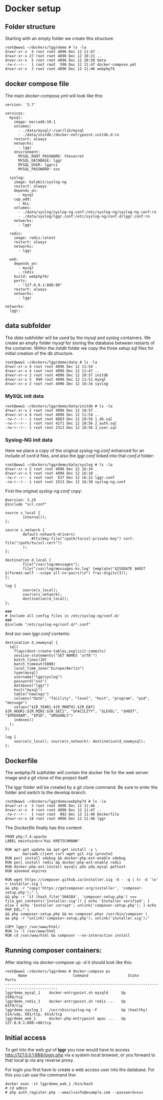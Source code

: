 # Docker setup

## Folder structure

Starting with an empty folder we create this structure:

    root@www1 ~/dockers/lggrdemo # ls -la
    drwxr-xr-x  4 root root 4096 Dec 12 11:47 .
    drwxr-xr-x 27 root root 4096 Dec 12 10:21 ..
    drwxr-xr-x  5 root root 4096 Dec 12 10:58 data
    -rw-r--r--  1 root root  598 Dec 12 11:47 docker-compose.yml
    drwxr-xr-x  3 root root 4096 Dec 12 11:46 webphp74


## docker compose file

The main *docker-compose.yml* will look like this:

    version: '3.7'
    
    services:
      mysql:
        image: mariadb:10.1
        volumes:
          - ./data/mysql/:/var/lib/mysql
          - ./data/initdb:/docker-entrypoint-initdb.d:ro
        restart: always
        networks:
          - lggr
        environment:
          MYSQL_ROOT_PASSWORD: thesecret
          MYSQL_DATABASE: lggr
          MYSQL_USER: lggrci
          MYSQL_PASSWORD: xxx
    
      syslog:
        image: balabit/syslog-ng
        restart: always
        depends_on:
          - mysql
        cap_add:
          - ALL
        volumes:
          - ./data/syslog/syslog-ng.conf:/etc/syslog-ng/syslog-ng.conf:ro
          - ./data/syslog/lggr.conf:/etc/syslog-ng/conf.d/lggr.conf:ro
        networks:
          - lggr
    
      redis:
        image: redis:latest
        restart: always
        networks:
          - lggr
    
      web:
        depends_on:
          - mysql
          - redis
        build: webphp74/
        ports:
          - "127.0.0.1:888:80"
        restart: always
        networks:
          - lggr
    
    networks:
      lggr:

## data subfolder

The *data* subfolder will be used by the mysql and syslog containers.
We create an empty folder *mysql* for storing the database between restarts of the container.
Within the *initdb* folder we copy the three setup sql files for initial creation of the db structure.

    root@www1 ~/dockers/lggrdemo/data # ls -la     
    drwxr-xr-x 4 root root 4096 Dec 12 11:54 .     
    drwxr-xr-x 4 root root 4096 Dec 12 11:47 ..    
    drwxr-xr-x 2 root root 4096 Dec 12 10:57 initdb
    drwxr-xr-x 5  999 root 4096 Dec 12 11:51 mysql
    drwxr-xr-x 2 root root 4096 Dec 12 16:34 syslog

### MySQL init data

    root@www1 ~/dockers/lggrdemo/data/initdb # ls -la  
    drwxr-xr-x 2 root root 4096 Dec 12 10:57 .         
    drwxr-xr-x 4 root root 4096 Dec 12 11:54 ..        
    -rw-r--r-- 1 root root 8803 Dec 12 10:56 1_db.sql  
    -rw-r--r-- 1 root root 4271 Dec 12 10:56 2_auth.sql
    -rw-r--r-- 1 root root 2313 Dec 12 10:56 3_user.sql

### Syslog-NG init data

Here we place a copy of the original *syslog-ng.conf* enhanced for an include of conf.d files,
and also the *lggr.conf* linked into that *conf.d* folder:

    root@www1 ~/dockers/lggrdemo/data/syslog # ls -la
    drwxr-xr-x 2 root root 4096 Dec 12 16:34 .
    drwxr-xr-x 5 root root 4096 Dec 12 16:18 ..
    -rw-r--r-- 1 root root  637 Dec 12 16:22 lggr.conf
    -rw-r--r-- 1 root root 1513 Dec 12 16:30 syslog-ng.conf

First the original *syslog-ng.conf* copy:

    @version: 3.29
    @include "scl.conf"
    
    source s_local {
            internal();
    };
    
    source s_network {
            default-network-drivers(
                #tls(key-file("/path/to/ssl-private-key") cert-file("/path/to/ssl-cert"))
            );
    };
    
    destination d_local {
            file("/var/log/messages");
            file("/var/log/messages-kv.log" template("$ISODATE $HOST $(format-welf --scope all-nv-pairs)\n") frac-digits(3));
    };
    
    log {
            source(s_local);
            source(s_network);
            destination(d_local);
    };
    
    ###
    # Include all config files in /etc/syslog-ng/conf.d/
    ###
    @include "/etc/syslog-ng/conf.d/*.conf"

And our own *lggr.conf* contents:

    destination d_newmysql {
      sql(
        flags(dont-create-tables,explicit-commits)
        session-statements("SET NAMES 'utf8'")
        batch_lines(10)
        batch_timeout(5000)
        local_time_zone("Europe/Berlin")
        type(mysql)
        username("lggrsyslog")
        password("xxx")
        database("lggr")
        host("mysql")
        table("newlogs")
        columns("date", "facility", "level", "host", "program", "pid", "message")
        values("${R_YEAR}-${R_MONTH}-${R_DAY} ${R_HOUR}:${R_MIN}:${R_SEC}", "$FACILITY", "$LEVEL", "$HOST", "$PROGRAM", "$PID", "$MSGONLY")
        indexes()
      );
    };
    
    log {
        source(s_local); source(s_network); destination(d_newmysql);
    };

## Dockerfile

The *webphp74* subfolder will contain the docker file for the web server image and a git clone of the project itself.

The lggr folder will be created by a git clone command. Be sure to enter the folder and switch to the develop branch.

    root@www1 ~/dockers/lggrdemo/webphp74 # ls -la      
    drwxr-xr-x  3 root root 4096 Dec 12 11:46 .         
    drwxr-xr-x  4 root root 4096 Dec 12 11:47 ..        
    -rw-r--r--  1 root root  902 Dec 12 11:46 Dockerfile
    drwxr-xr-x 18 root root 4096 Dec 12 11:46 lggr

The *Dockerfile* finally has this content:

    FROM php:7.4-apache
    LABEL maintainer="Kai KRETSCHMANN"
    
    RUN apt-get update && apt-get install -y \
            mariadb-client curl wget git zip iproute2
    RUN pecl install xdebug && docker-php-ext-enable xdebug
    RUN pecl install redis && docker-php-ext-enable redis
    RUN docker-php-ext-install mysqli pdo pdo_mysql gettext
    RUN a2enmod expires
    
    RUN wget https://composer.github.io/installer.sig -O - -q | tr -d '\n' > installer.sig \
    && php -r "copy('https://getcomposer.org/installer', 'composer-setup.php');" \
    && php -r "if (hash_file('SHA384', 'composer-setup.php') === file_get_contents('installer.sig')) { echo 'Installer verified'; } else { echo 'Installer corrupt'; unlink('composer-setup.php'); } echo PHP_EOL;" \
    && php composer-setup.php && mv composer.phar /usr/bin/composer \
    && php -r "unlink('composer-setup.php'); unlink('installer.sig');"
    
    COPY lggr/ /var/www/html/
    RUN ls -l /var/www/html
    RUN cd /var/www/html && composer --no-interaction install

## Running composer containers:

After starting via *docker-compose up -d* it should look like this:

    root@www1 ~/dockers/lggrdemo # docker-compose ps
          Name                     Command                  State                 Ports
    ----------------------------------------------------------------------------------------------
    lggrdemo_mysql_1    docker-entrypoint.sh mysqld      Up             3306/tcp
    lggrdemo_redis_1    docker-entrypoint.sh redis ...   Up             6379/tcp
    lggrdemo_syslog_1   /usr/sbin/syslog-ng -F           Up (healthy)   514/udp, 601/tcp, 6514/tcp
    lggrdemo_web_1      docker-php-entrypoint apac ...   Up             127.0.0.1:888->80/tcp

## Initial access

To get into the web gui of **lggr** you now would have to access http://127.0.0.1:888/login.php via a system local browser,
or you forward to that local ip via any reverse proxy.

For login you first have to create a web access user into the database.
For this you can use the command line:

    docker exec -it lggrdemo_web_1 /bin/bash
    # cd admin
    # php auth_register.php --email=info@example.com --password=xxx